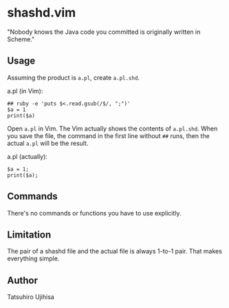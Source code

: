 # shashd.vim

"Nobody knows the Java code you committed is originally written in Scheme."

## Usage

Assuming the product is `a.pl`, create `a.pl.shd`.

a.pl (in Vim):

    ## ruby -e 'puts $<.read.gsub(/$/, ";")'
    $a = 1
    print($a)


Open `a.pl` in Vim. The Vim actually shows the contents of `a.pl.shd`. When you save the file, the command in the first line without `##` runs, then the actual `a.pl` will be the result.

a.pl (actually):

    $a = 1;
    print($a);

## Commands

There's no commands or functions you have to use explicitly.

## Limitation

The pair of a shashd file and the actual file is always 1-to-1 pair. That makes everything simple.

## Author

Tatsuhiro Ujihisa

